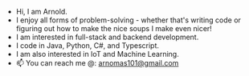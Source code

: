 - Hi, I am Arnold. 
- I enjoy all forms of problem-solving - whether that's writing code or figuring out how to make the nice soups I make even nicer! 
- I am interested in full-stack and backend development.
- I code in Java, Python, C#, and Typescript.
- I am also interested in IoT and Machine Learning.
- 📫 You can reach me @: arnomas101@gmail.com

<!---
arnold-hendrix/arnold-hendrix is a ✨ special ✨ repository because its `README.md` (this file) appears on your GitHub profile.
You can click the Preview link to take a look at your changes.
--->
